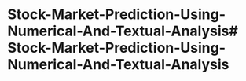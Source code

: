 # Stock-Market-Prediction-Using-Numerical-And-Textual-Analysis# Stock-Market-Prediction-Using-Numerical-And-Textual-Analysis
